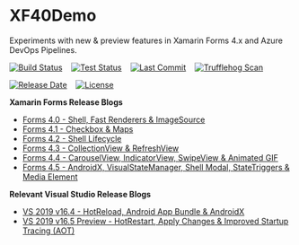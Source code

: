 # XF40Demo
Experiments with new & preview features in Xamarin Forms 4.x and Azure DevOps Pipelines.

[![Build Status](https://dev.azure.com/taranissoftware/XF40Demo/_apis/build/status/irongut.XF40Demo?branchName=master)](https://dev.azure.com/taranissoftware/XF40Demo/_build/latest?definitionId=2&branchName=master)
&nbsp;&nbsp;
[![Test Status](https://img.shields.io/azure-devops/tests/taranissoftware/xf40demo/2?logo=azure-pipelines)](https://dev.azure.com/taranissoftware/XF40Demo/_build/latest?definitionId=2&branchName=master)
&nbsp;&nbsp;
[![Last Commit](https://img.shields.io/github/last-commit/irongut/xf40demo?logo=github)](https://github.com/irongut/XF40Demo/commits/master)
&nbsp;&nbsp;
[![Trufflehog Scan](https://github.com/irongut/XF40Demo/workflows/Trufflehog%20Scan/badge.svg)](https://github.com/irongut/XF40Demo/actions?query=workflow%3A%22Trufflehog+Scan%22)

[![Release Date](https://img.shields.io/github/release-date-pre/irongut/xf40demo?logo=github)](https://github.com/irongut/XF40Demo/releases)
&nbsp;&nbsp;
[![License](https://img.shields.io/github/license/irongut/xf40demo?logo=github)](https://github.com/irongut/XF40Demo/blob/master/LICENSE)

**Xamarin Forms Release Blogs**
* [Forms 4.0 - Shell, Fast Renderers & ImageSource](https://devblogs.microsoft.com/xamarin/introducing-xamarin-forms-4-0-the-era-of-shell/)
* [Forms 4.1 - Checkbox & Maps](https://devblogs.microsoft.com/xamarin/xamarin-forms-4-1-0-stable-now-available/)
* [Forms 4.2 - Shell Lifecycle](https://devblogs.microsoft.com/xamarin/xamarin-forms-4-2-0-hits-ga-collectionview-updates/)
* [Forms 4.3 - CollectionView & RefreshView](https://devblogs.microsoft.com/xamarin/xamarin-forms-4-3-introducing-collectionview/)
* [Forms 4.4 - CarouselView, IndicatorView, SwipeView & Animated GIF](https://devblogs.microsoft.com/xamarin/xamarin-forms-4-4/)
* [Forms 4.5 - AndroidX, VisualStateManager, Shell Modal, StateTriggers & Media Element](https://devblogs.microsoft.com/xamarin/xamarin-forms-4-5/)

**Relevant Visual Studio Release Blogs**
* [VS 2019 v16.4 - HotReload, Android App Bundle & AndroidX](https://devblogs.microsoft.com/xamarin/visual-studio-2019-version-16-4/)
* [VS 2019 v16.5 Preview - HotRestart, Apply Changes & Improved Startup Tracing (AOT)](https://devblogs.microsoft.com/xamarin/visual-studio-2019-version-16-5-preview-2/)
